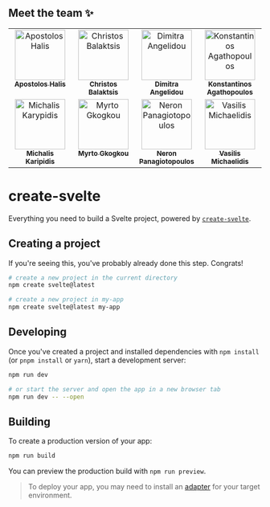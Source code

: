 ## Meet the team ✨
<!-- 
    Apostolos Halis
    Christos Balaktsis
    Dimitra Angelidou
    Konstantinos Agathopoulos
    Michalis Karypidis
    Myrto Gkogkou
    Neron Panagiotopoulos
    Vasilis Michaelidis
 -->
<table>
    <tbody>
        <tr>
            <td align="center" valign="top" width="25%">
                <a href="https://github.com/TolisSth">
                    <img src="https://avatars.githubusercontent.com/u/93685610?v=4?s=100" width="100px;" alt="Apostolos Halis"/>
                    <br />
                    <sub><b>Apostolos Halis</b></sub>
                </a>
            </td>
            <td align="center" valign="top" width="25%">
                <a href="https://github.com/balaktsisc">
                    <img src="https://avatars.githubusercontent.com/u/74056421?v=4?s=100" width="100px;" alt="Christos Balaktsis"/>
                    <br />
                    <sub><b>Christos Balaktsis</b></sub>
                </a>
            </td>
            <td align="center" valign="top" width="25%">
                <a href="https://github.com/dangelidou">
                    <img src="https://avatars.githubusercontent.com/u/115474360?v=4?s=100" width="100px;" alt="Dimitra Angelidou"/>
                    <br />
                    <sub><b>Dimitra Angelidou</b></sub>
                </a>
            </td>
            <td align="center" valign="top" width="25%">
                <a href="https://github.com/Kostaga">
                    <img src="https://avatars.githubusercontent.com/u/59094550?v=4?s=100" width="100px;" alt="Konstantinos Agathopoulos"/>
                    <br />
                    <sub><b>Konstantinos Agathopoulos</b></sub>
                </a>
            </td>
            </tr>
            <tr>
            <td align="center" valign="top" width="25%">
                <a href="https://github.com/VirtualVirtuosoV1">
                    <img src="https://avatars.githubusercontent.com/u/110724304?v=4?s=100" width="100px;" alt="Michalis Karypidis"/>
                    <br />
                    <sub><b>Michalis Karipidis</b></sub>
                </a>
            </td>
            <td align="center" valign="top" width="25%">
                <a href="https://github.com/itsMyrto">
                    <img src="https://avatars.githubusercontent.com/u/75997814?v=4?s=100" width="100px;" alt="Myrto Gkogkou"/>
                    <br />
                    <sub><b>Myrto Gkogkou</b></sub>
                </a>
            </td>
            <td align="center" valign="top" width="25%">
                <a href="https://github.com/neron-png">
                    <img src="https://avatars.githubusercontent.com/u/18248043?v=4?s=100" width="100px;" alt="Neron Panagiotopoulos"/>
                    <br />
                    <sub><b>Neron Panagiotopoulos</b></sub>
                </a>
            </td>
            </td>
            <td align="center" valign="top" width="25%">
                <a href="https://github.com/VasilisMicha">
                    <img src="https://avatars.githubusercontent.com/u/145148992?v=4?s=100" width="100px;" alt="Vasilis Michaelidis"/>
                    <br />
                    <sub><b>Vasilis Michaelidis</b></sub>
                </a>
            </td>
        </tr>
    </tbody>
</table>


# create-svelte

Everything you need to build a Svelte project, powered by [`create-svelte`](https://github.com/sveltejs/kit/tree/master/packages/create-svelte).

## Creating a project

If you're seeing this, you've probably already done this step. Congrats!

```bash
# create a new project in the current directory
npm create svelte@latest

# create a new project in my-app
npm create svelte@latest my-app
```

## Developing

Once you've created a project and installed dependencies with `npm install` (or `pnpm install` or `yarn`), start a development server:

```bash
npm run dev

# or start the server and open the app in a new browser tab
npm run dev -- --open
```

## Building

To create a production version of your app:

```bash
npm run build
```

You can preview the production build with `npm run preview`.

> To deploy your app, you may need to install an [adapter](https://kit.svelte.dev/docs/adapters) for your target environment.
